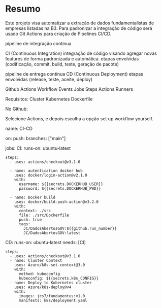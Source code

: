 # Resumo

Este projeto visa automatizar a extração de dados fundamentalistas de empresas listadas na B3. Para padronizar a integração de código será usado Git Actions para criação de Pipelines CI/CD.


pipeline de integração contínua

CI (Continuous Integration)
integração de código visando agregar novas features de forma padronizada e automática.
etapas envolvidas (codificação, commit, build, teste, geração de pacote)


pipeline de entrega contínua
CD (Continuous Deployment)
etapas envolvidas (release, teste, aceite, deploy)

Github Actions
Workflow
Events
Jobs
Steps
Actions
Runners

Requisitos:
Cluster Kubernetes
Dockerfile

No Github:

Selecione Actions, e depois escolha a opção set up workflow yourself.

name: CI-CD

on: 
  push:
    branches: ["main"]

jobs:
  CI:
    runs-on: ubuntu-latest

    steps:
      - uses: actions/checkout@v3.1.0

      - name: autentication docker hub
        uses: docker/login-action@v2.1.0
        with:
          username: ${{secrets.DOCKERHUB_USER}}
          password: ${{secrets.DOCKERHUB_PWD}}

      - name: Docker build
        uses: docker/build-push-action@v3.2.0
        with:
          context: ./src
          file: ./src/Dockerfile
          push: true
          tags:
            JC/DadosAbertosGOV:${{github.run_number}}
            JC/DadosAbertosGOV:latest
  
  CD:
    runs-on: ubuntu-latest
    needs: [CI]

    steps:
      - uses: actions/checkout@v3.1.0
      - name: Cluster Context
        uses: Azure/k8s-set-context@3.0
        with:
          method: kubeconfig
          kubeconfig: ${{secrets.k8s_CONFIG}}
      - name: Deploy to Kubernetes cluster
        uses: Azure/k8s-deploy@v4
        with:
          images: jcs7/fundamentus:v1.0
          manifests: k8s/deployment.yaml
      

  

